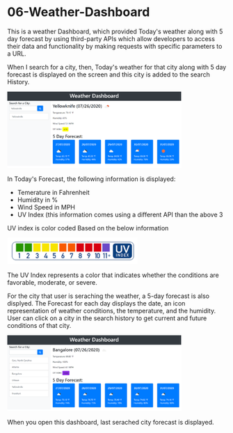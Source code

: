 # 06-Weather-Dashboard

This is a weather Dashboard, which provided Today's weather along
with 5 day forecast by using third-party APIs which allow developers to access their data 
and functionality by making requests with specific parameters to a URL. 

When I search for a city, then, Today's weather for that city along with 5 day forecast
is displayed on the screen and this city is added to the search History.

<img src="images/Capture0.PNG" width="400">

In Today's Forecast, the following information is displayed:
  - Temerature in Fahrenheit
  - Humidity in %
  - Wind Speed in MPH
  - UV Index (this information comes using a different API than the above 3
  
 UV index is color coded Based on the below information

<img src="images/CaptureUV.PNG" width="300">

The UV Index represents a color that indicates whether the conditions are favorable, moderate, or severe.

For the city that user is seraching the weather, a 5-day forecast is also displyed.
The Forecast for each day displays the date, an icon representation of weather conditions, the temperature, and the humidity.
User can click on a city in the search history to get current and future
conditions of that city.


<img src="images/Capture2.PNG" width="400">

When you open this dashboard, last serached city forecast is displayed.
